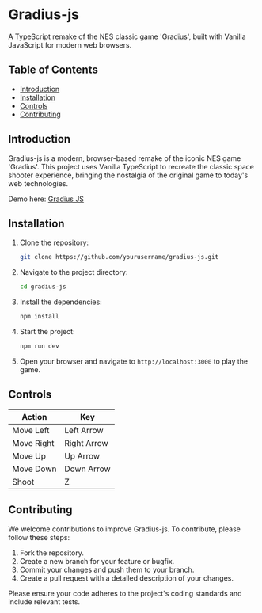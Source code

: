 # Gradius-js

A TypeScript remake of the NES classic game 'Gradius', built with Vanilla JavaScript for modern web browsers.

## Table of Contents

- [Introduction](#introduction)
- [Installation](#installation)
- [Controls](#controls)
- [Contributing](#contributing)

## Introduction

Gradius-js is a modern, browser-based remake of the iconic NES game 'Gradius'. This project uses Vanilla TypeScript to recreate the classic space shooter experience, bringing the nostalgia of the original game to today's web technologies.

Demo here: [Gradius JS](https://jeetpatel1016.github.io/gradius-js)

## Installation

1. Clone the repository:
   ```sh
   git clone https://github.com/yourusername/gradius-js.git
   ```
2. Navigate to the project directory:
   ```sh
   cd gradius-js
   ```
3. Install the dependencies:
   ```sh
   npm install
   ```
4. Start the project:
   ```sh
   npm run dev
   ```
5. Open your browser and navigate to `http://localhost:3000` to play the game.

## Controls

| Action     | Key         |
| ---------- | ----------- |
| Move Left  | Left Arrow  |
| Move Right | Right Arrow |
| Move Up    | Up Arrow    |
| Move Down  | Down Arrow  |
| Shoot      | Z           |

## Contributing

We welcome contributions to improve Gradius-js. To contribute, please follow these steps:

1. Fork the repository.
2. Create a new branch for your feature or bugfix.
3. Commit your changes and push them to your branch.
4. Create a pull request with a detailed description of your changes.

Please ensure your code adheres to the project's coding standards and include relevant tests.
